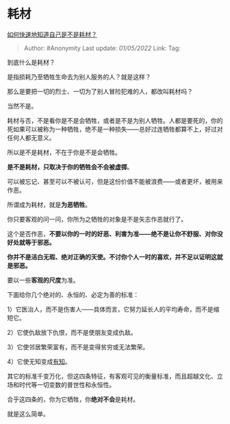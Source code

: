 # 耗材
[如何快速地知道自己是不是耗材？](https://www.zhihu.com/question/528930782/answer/2454431190)

> Author: #Anonymity
> Last update: *01/05/2022*
> Link:
> Tag:

到底什么是耗材？

是指损耗乃至牺牲生命去为别人服务的人？就是这样？

那么是要把一切的烈士、一切为了别人冒险犯难的人，都改叫耗材吗？

当然不是。

耗材与否，不是看你是不是会牺牲，或者是不是为别人牺牲。人都是要死的，你的死如果可以被称为一种牺牲，绝不是一种损失——总好过连牺牲都算不上，好过对任何人都无意义。

所以是不是耗材，不在于你是不是会牺牲。

**是不是耗材，只取决于你的牺牲会不会被虚掷**。

可以被忘记、甚至可以不被认可，但是这份价值不能被浪费——或者更坏，被用来作恶。

所谓成为耗材，就是**为恶牺牲**。

你只要客观的问一问，你所为之牺牲的对象是不是矢志作恶就行了。

这个是否作恶，**不要以你的一时的好恶、利害为准——绝不是让你不舒服、对你没好处就等于邪恶。**

**你并不是洁白无瑕、绝对正确的天使。不讨你个人一时的喜欢，并不足以证明这就是邪恶。**

要以一些**客观的尺度**为准。

下面给你几个绝对的、永恒的、必定为善的标准：

1）它医治人，而不是伤害人——具体而言，它努力延长人的平均寿命，而不是缩短它。

2）它使仇敌放下仇恨，而不是使朋友变成仇敌。

3）它使邻居繁荣富有，而不是变得贫穷或无法繁荣。

4）它使无知变成[有知](https://www.zhihu.com/search?q=%E6%9C%89%E7%9F%A5&search_source=Entity&hybrid_search_source=Entity&hybrid_search_extra=%7B%22sourceType%22%3A%22answer%22%2C%22sourceId%22%3A2454431190%7D)。

其它的标准千变万化，但这四条特征，有客观可见的衡量标准，而且超越文化、立场和时代等一切变数的普世性和永恒性。

合乎这四条的，你为它牺牲，你**绝对不会**是耗材。

就是这么简单。
